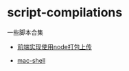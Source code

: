 # script-compilations

一些脚本合集

* [前端实现使用node打包上传](https://github.com/smallmonsters/node-upload/blob/main/README.md)

* [mac-shell](https://github.com/smallmonsters/shell-script)
